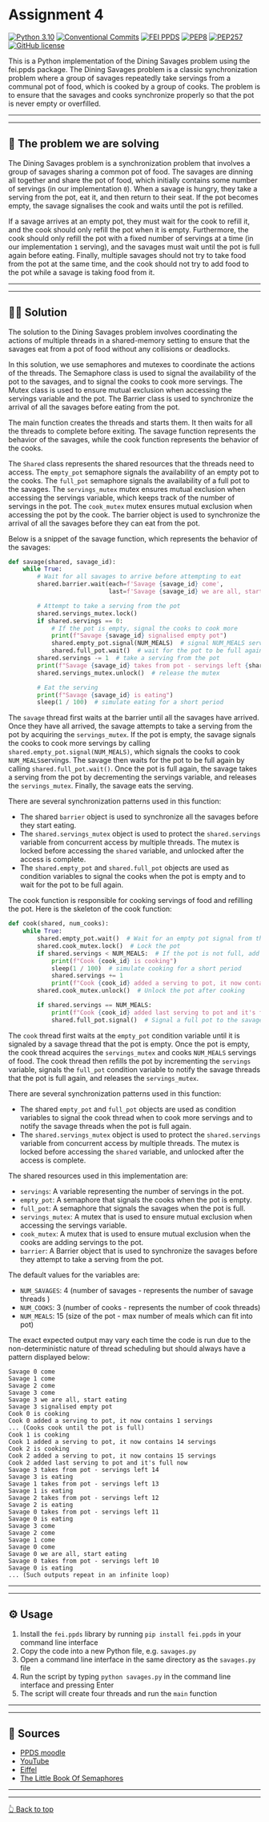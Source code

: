 # Assignment 4

[![Python 3.10](https://img.shields.io/badge/Python-3.10-blue.svg)](https://www.python.org/downloads/release/python-3100/)
[![Conventional Commits](https://img.shields.io/badge/Conventional%20Commits-1.0.0-blue.svg)](https://conventionalcommits.org)
[![FEI PPDS](https://img.shields.io/badge/fei.ppds-1.2.1-blue.svg)](https://pypi.org/project/fei.ppds/)
[![PEP8](https://img.shields.io/badge/Code%20Style-PEP8-orange.svg)](https://www.python.org/dev/peps/pep-0008/)
[![PEP257](https://img.shields.io/badge/Doctsring%20Conventions-PEP257-orange.svg)](https://www.python.org/dev/peps/pep-0008/)
[![GitHub license](https://img.shields.io/badge/License-MIT-green.svg)](https://github.com/SamuelHancak/Hancak_102932D_feippds/blob/01/LICENSE)

This is a Python implementation of the Dining Savages problem using the fei.ppds package. The Dining Savages problem is
a classic synchronization problem where a group of savages repeatedly take servings from a communal pot of food, which
is cooked by a group of cooks. The problem is to ensure that the savages and cooks synchronize properly so that the pot
is never empty or overfilled.

<hr>
<hr>

## 🔬 The problem we are solving

The Dining Savages problem is a synchronization problem that involves a group of savages sharing a common pot
of food. The savages are dinning all together and share the pot of food, which initially contains some number of
servings (in our implementation `0`).
When a savage is hungry, they take a serving from the pot, eat it, and then return to their seat. If the pot becomes
empty, the savage signalises the cook and waits until the pot is refilled.

If a savage arrives at an empty pot, they must wait for the cook to refill it, and the cook should only refill the pot
when it is empty. Furthermore, the cook should only refill the pot with a fixed number of servings at a time (in our
implementation `1` serving), and the savages must wait until the pot is full again before eating. Finally, multiple
savages should not try to take food from the pot at the same time, and the cook should not try to add food to the pot
while a savage is taking food from it.

<hr>
<hr>

## 🧑‍💻 Solution

The solution to the Dining Savages problem involves coordinating the actions of multiple threads in a shared-memory
setting to ensure that the savages eat from a pot of food without any collisions or deadlocks.

In this solution, we use semaphores and mutexes to coordinate the actions of the threads. The Semaphore class is used to
signal the availability of the pot to the savages, and to signal the cooks to cook more servings. The Mutex class is
used to ensure mutual exclusion when accessing the servings variable and the pot. The Barrier class is used to
synchronize the arrival of all the savages before eating from the pot.

The main function creates the threads and starts them. It then waits for all the threads to complete before exiting. The
savage function represents the behavior of the savages, while the cook function represents the behavior of the cooks.

The `Shared` class represents the shared resources that the threads need to access. The `empty_pot` semaphore signals
the
availability of an empty pot to the cooks. The `full_pot` semaphore signals the availability of a full pot to the
savages.
The `servings_mutex` mutex ensures mutual exclusion when accessing the servings variable, which keeps track of the
number
of servings in the pot. The `cook_mutex` mutex ensures mutual exclusion when accessing the pot by the cook. The barrier
object is used to synchronize the arrival of all the savages before they can eat from the pot.

Below is a snippet of the savage function, which represents the behavior of the savages:

```python
def savage(shared, savage_id):
    while True:
        # Wait for all savages to arrive before attempting to eat
        shared.barrier.wait(each=f'Savage {savage_id} come',
                            last=f'Savage {savage_id} we are all, start eating')

        # Attempt to take a serving from the pot
        shared.servings_mutex.lock()
        if shared.servings == 0:
            # If the pot is empty, signal the cooks to cook more
            print(f"Savage {savage_id} signalised empty pot")
            shared.empty_pot.signal(NUM_MEALS)  # signal NUM_MEALS servings to be cooked
            shared.full_pot.wait()  # wait for the pot to be full again
        shared.servings -= 1  # take a serving from the pot
        print(f"Savage {savage_id} takes from pot - servings left {shared.servings}")
        shared.servings_mutex.unlock()  # release the mutex

        # Eat the serving
        print(f"Savage {savage_id} is eating")
        sleep(1 / 100)  # simulate eating for a short period
```

The `savage` thread first waits at the barrier until all the savages have arrived. Once they have all arrived, the
savage attempts to take a serving from the pot by acquiring the `servings_mutex`. If the pot is empty, the savage
signals the cooks to cook more servings by calling `shared.empty_pot.signal(NUM_MEALS)`, which signals the cooks to
cook `NUM_MEALS`servings. The savage then waits for the pot to be full again by calling `shared.full_pot.wait()`. Once
the pot is full again, the savage takes a serving from the pot by decrementing the servings variable, and releases
the `servings_mutex`. Finally, the savage eats the serving.

There are several synchronization patterns used in this function:

* The shared `barrier` object is used to synchronize all the savages before they start eating.
* The `shared.servings_mutex` object is used to protect the `shared.servings` variable from concurrent access by
  multiple threads. The mutex is locked before accessing the `shared` variable, and unlocked after the access is
  complete.
* The `shared.empty_pot` and `shared.full_pot` objects are used as condition variables to signal the
  cooks when the pot is empty and to wait for the pot to be full again.

The cook function is responsible for cooking servings of food and refilling the pot. Here is the skeleton of the cook
function:

```python
def cook(shared, num_cooks):
    while True:
        shared.empty_pot.wait()  # Wait for an empty pot signal from the savages
        shared.cook_mutex.lock()  # Lock the pot
        if shared.servings < NUM_MEALS:  # If the pot is not full, add a serving to the pot
            print(f"Cook {cook_id} is cooking")
            sleep(1 / 100)  # simulate cooking for a short period
            shared.servings += 1
            print(f"Cook {cook_id} added a serving to pot, it now contains {shared.servings} servings")
        shared.cook_mutex.unlock()  # Unlock the pot after cooking

        if shared.servings == NUM_MEALS:
            print(f"Cook {cook_id} added last serving to pot and it's full now")
            shared.full_pot.signal()  # Signal a full pot to the savages
```

The `cook` thread first waits at the `empty_pot` condition variable until it is signaled by a savage thread that the pot
is empty. Once the pot is empty, the cook thread acquires the `servings_mutex` and cooks `NUM_MEALS` servings of food.
The cook thread then refills the pot by incrementing the `servings` variable, signals the `full_pot` condition variable
to notify the savage threads that the pot is full again, and releases the `servings_mutex`.

There are several synchronization patterns used in this function:

* The shared `empty_pot` and `full_pot` objects are used as condition variables to signal the cook thread when to cook
  more servings and to notify the savage threads when the pot is full again.
* The `shared.servings_mutex` object is used to protect the `shared.servings` variable from concurrent access by
  multiple threads. The mutex is locked before accessing the `shared` variable, and unlocked after the access is
  complete.

The shared resources used in this implementation are:

* `servings`: A variable representing the number of servings in the pot.
* `empty_pot`: A semaphore that signals the cooks when the pot is empty.
* `full_pot`: A semaphore that signals the savages when the pot is full.
* `servings_mutex`: A mutex that is used to ensure mutual exclusion when accessing the servings variable.
* `cook_mutex`: A mutex that is used to ensure mutual exclusion when the cooks are adding servings to the pot.
* `barrier`: A Barrier object that is used to synchronize the savages before they attempt to take a serving from the
  pot.

The default values for the variables are:

* `NUM_SAVAGES`: 4 (number of savages - represents the number of savage threads )
* `NUM_COOKS`: 3 (number of cooks - represents the number of cook threads)
* `NUM_MEALS`: 15 (size of the pot - max number of meals which can fit into pot)

The exact expected output may vary each time the code is run due to the non-deterministic nature of thread scheduling
but should always have a pattern displayed below:

```
Savage 0 come
Savage 1 come
Savage 2 come
Savage 3 come
Savage 3 we are all, start eating
Savage 3 signalised empty pot
Cook 0 is cooking
Cook 0 added a serving to pot, it now contains 1 servings
... (Cooks cook until the pot is full)
Cook 1 is cooking
Cook 1 added a serving to pot, it now contains 14 servings
Cook 2 is cooking
Cook 2 added a serving to pot, it now contains 15 servings
Cook 2 added last serving to pot and it's full now
Savage 3 takes from pot - servings left 14
Savage 3 is eating
Savage 1 takes from pot - servings left 13
Savage 1 is eating
Savage 2 takes from pot - servings left 12
Savage 2 is eating
Savage 0 takes from pot - servings left 11
Savage 0 is eating
Savage 3 come
Savage 2 come
Savage 1 come
Savage 0 come
Savage 0 we are all, start eating
Savage 0 takes from pot - servings left 10
Savage 0 is eating
... (Such outputs repeat in an infinite loop)
```

<hr>
<hr>

## ⚙️ Usage

1. Install the `fei.ppds` library by running `pip install fei.ppds` in your command line interface
2. Copy the code into a new Python file, e.g. `savages.py`
3. Open a command line interface in the same directory as the `savages.py` file
4. Run the script by typing `python savages.py` in the command line interface and pressing Enter
5. The script will create four threads and run the `main` function

<hr>
<hr>

## 📖 Sources

* [PPDS moodle](https://elearn.elf.stuba.sk/moodle/course/view.php?id=699)
* [YouTube](https://www.youtube.com/watch?v=iotYZJzxKf4)
* [Eiffel](https://www.eiffel.org/doc/solutions/Dining_savages)
* [The Little Book Of Semaphores](https://greenteapress.com/semaphores/LittleBookOfSemaphores.pdf)

<hr>
<hr>

[👆 Back to top](#assignment-4)